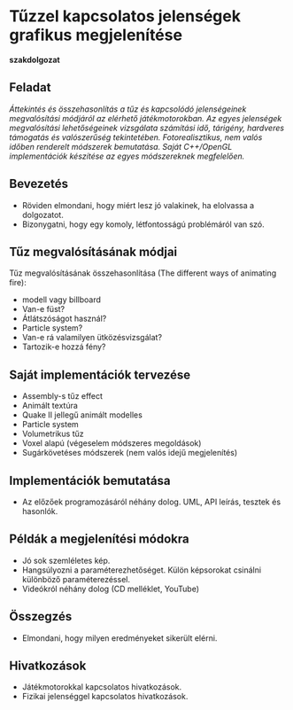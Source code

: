 # Tűzzel kapcsolatos jelenségek grafikus megjelenítése

__szakdolgozat__

## Feladat

_Áttekintés és összehasonlítás a tűz és kapcsolódó jelenségeinek megvalósítási módjáról az elérhető játékmotorokban. Az egyes jelenségek megvalósítási lehetőségeinek vizsgálata számítási idő, tárigény, hardveres támogatás és valószerűség tekintetében. Fotorealisztikus, nem valós időben renderelt módszerek bemutatása. Saját C++/OpenGL implementációk készítése az egyes módszereknek megfelelően._

## Bevezetés

* Röviden elmondani, hogy miért lesz jó valakinek, ha elolvassa a dolgozatot.
* Bizonygatni, hogy egy komoly, létfontosságú problémáról van szó.

## Tűz megvalósításának módjai

Tűz megvalósításának összehasonlítása (The different ways of animating fire):

* modell vagy billboard
* Van-e füst?
* Átlátszóságot használ?
* Particle system?
* Van-e rá valamilyen ütközésvizsgálat?
* Tartozik-e hozzá fény?

## Saját implementációk tervezése

* Assembly-s tűz effect
* Animált textúra
* Quake II jellegű animált modelles
* Particle system
* Volumetrikus tűz
* Voxel alapú (végeselem módszeres megoldások)
* Sugárkövetéses módszerek (nem valós idejű megjelenítés)

## Implementációk bemutatása

* Az előzőek programozásáról néhány dolog. UML, API leírás, tesztek és hasonlók.

## Példák a megjelenítési módokra

* Jó sok szemléletes kép.
* Hangsúlyozni a paraméterezhetőséget. Külön képsorokat csinálni különböző paraméterezéssel.
* Videókról néhány dolog (CD melléklet, YouTube)

## Összegzés

* Elmondani, hogy milyen eredményeket sikerült elérni.

## Hivatkozások

* Játékmotorokkal kapcsolatos hivatkozások.
* Fizikai jelenséggel kapcsolatos hivatkozások.


